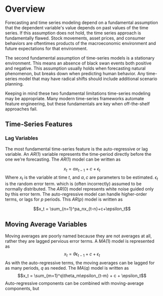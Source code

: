 # Overview 
Forecasting and time series modeling depend on a fundamental assumption that the dependent variable's value depends on  past values of the time series. If this assumption does not hold, the time series approach is fundamentally flawed. Stock movements, asset prices, and consumer behaviors are oftentimes products of the macroeconomic environment and future expectations for that environment.

The second fundamental assumption of time-series models is a stationary environment. This means an absence of black swan events both positive and negative. This assumption usually holds when forecasting natural phenomenon, but breaks down when predicting human behavior. Any time-series model that may have radical shifts should include additional scenario planning. 

Keeping in mind these two fundamental limitations time-series modeling may be appropriate. Many modern time-series frameworks automate feature engineering, but these fundamentals are key when off-the-shelf approaches fail. 

## Time-Series Features 

### Lag Variables 
The most fundamental time-series feature is the auto-regressive or lag variable. An $AR(1)$ variable represents the time-period directly before the one we're forecasting. The $AR(1)$ model can be written as 

$$x_t = \alpha x_{t-1}+c+\epsilon_t$$
Where $x_t$ is the variable at time $t$, and $\alpha, c$ are parameters to be estimated. $\epsilon_t$ is the random error term. which is (often incorrectly) assumed to be normally distributed. The $AR(0)$ model represents white noise guided only by this error term. The auto-regressive model can handle higher-order terms, or lags for $p$ periods. This $AR(p)$ model is written as 

$$x_t = \sum_{n=1}^pa_nx_{t-n}+c+\epsilon_t$$
## Moving Average Variables
Moving averages are poorly named because they are not averages at all, rather they are lagged pervious error terms. A $MA(1)$ model is represented as
$$x_t=\theta\epsilon_{t-1}+c+\epsilon_t$$
As with the auto-regressive terms, the moving averages can be lagged for as many periods, $q$ as needed. The $MA(q)$ model is written as 
$$x_t = \sum_{m=1}^q\theta_m\epsilon_{t-m} + c + \epsilon_t$$
Auto-regressive components can be combined with moving-average components, but 